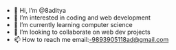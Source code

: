 - 👋 Hi, I’m @8aditya
- 👀 I’m interested in coding and web development
- 🌱 I’m currently learning computer science
- 💞️ I’m looking to collaborate on web dev projects
- 📫 How to reach me email:-9893905118ad@gmail.com

<!---
8aditya/8aditya is a ✨ special ✨ repository because its `README.md` (this file) appears on your GitHub profile.
You can click the Preview link to take a look at your changes.
--->
